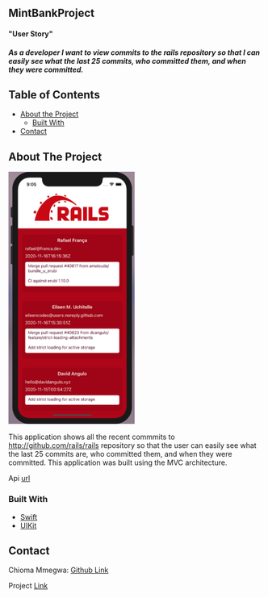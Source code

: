 ## MintBankProject
#### "User Story"
##### As a developer I want to view commits to the rails repository so that I can easily see what the last 25 commits, who committed them, and when they were committed.

<!-- TABLE OF CONTENTS -->
## Table of Contents

* [About the Project](#about-the-project)
  * [Built With](#built-with)
* [Contact](#contact)



<!-- ABOUT THE PROJECT -->
## About The Project

<img width="250" height="500" src="https://raw.githubusercontent.com/Liimmaa/MintBankProject/main/MintProjectScreenshot.png" alt="">
 

This application shows all the recent commmits to http://github.com/rails/rails repository so that the user can easily see what the last 25 commits are, who committed them, and when they were committed. This application was built using the MVC architecture.

Api [url](https://api.github.com/repos/rails/rails/commits)

### Built With

* [Swift]()
* [UIKit]()

<!-- CONTACT -->
## Contact

Chioma Mmegwa: [Github Link](https://github.com/Liimmaa)

Project [Link](https://github.com/Liimmaa/MintBankProject)
